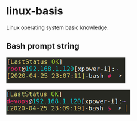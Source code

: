 # linux-basis
Linux operating system basic knowledge.


## Bash prompt string

![bash prompt string for root](screenshot/Custom%20bash%20prompt%20string%20%23%20root.png?raw=true)

![bash prompt string for non-root](screenshot/Custom%20bash%20prompt%20string%20%23%20user.png?raw=true)
